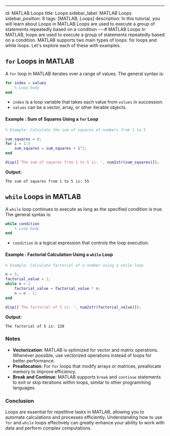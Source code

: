 ---
id: MATLAB Loops
title: Loops
sidebar_label: MATLAB Loops
sidebar_position: 8
tags: [MATLAB, Loops]
description: In this tutorial, you will learn about Loops in MATLAB.Loops are used to execute a group of statements repeatedly based on a condition
---# MATLAB Loops
In MATLAB, loops are used to execute a group of statements repeatedly based on a condition. MATLAB supports two main types of loops: for loops and while loops. Let's explore each of these with examples.

## `for` Loops in MATLAB

A `for` loop in MATLAB iterates over a range of values. The general syntax is:

```matlab
for index = values
    % Loop body
end
```

- `index` is a loop variable that takes each value from `values` in succession.
- `values` can be a vector, array, or other iterable objects.

#### Example : Sum of Squares Using a `for` Loop

```matlab
% Example: Calculate the sum of squares of numbers from 1 to 5

sum_squares = 0;
for i = 1:5
    sum_squares = sum_squares + i^2;
end

disp(['The sum of squares from 1 to 5 is: ', num2str(sum_squares)]);
```

**Output:**

```
The sum of squares from 1 to 5 is: 55
```

## `while` Loops in MATLAB

A `while` loop continues to execute as long as the specified condition is true. The general syntax is:

```matlab
while condition
    % Loop body
end
```

- `condition` is a logical expression that controls the loop execution.

#### Example : Factorial Calculation Using a `while` Loop

```matlab
% Example: Calculate factorial of a number using a while loop

n = 5;
factorial_value = 1;
while n > 1
    factorial_value = factorial_value * n;
    n = n - 1;
end

disp(['The factorial of 5 is: ', num2str(factorial_value)]);
```

**Output:**

```
The factorial of 5 is: 120
```

### Notes
- **Vectorization**: MATLAB is optimized for vector and matrix operations. Whenever possible, use vectorized operations instead of loops for better performance.
- **Preallocation**: For `for` loops that modify arrays or matrices, preallocate memory to improve efficiency.
- **Break and Continue**: MATLAB supports `break` and `continue` statements to exit or skip iterations within loops, similar to other programming languages.

### Conclusion

Loops are essential for repetitive tasks in MATLAB, allowing you to automate calculations and processes efficiently. Understanding how to use `for` and `while` loops effectively can greatly enhance your ability to work with data and perform complex computations.